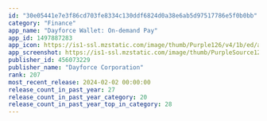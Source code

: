 ```yaml
---
id: "30e05441e7e3f86cd703fe8334c130ddf6824d0a38e6ab5d97517786e5f0b0bb"
category: "Finance"
app_name: "Dayforce Wallet: On-demand Pay"
app_id: 1497887283
app_icon: https://is1-ssl.mzstatic.com/image/thumb/Purple126/v4/1b/ed/ad/1bedadb9-3b48-ae45-ee24-f018d3cab918/AppIcon-0-0-1x_U007emarketing-0-7-0-85-220.png/1024x1024bb.png
app_screenshot: https://is1-ssl.mzstatic.com/image/thumb/PurpleSource126/v4/5b/08/46/5b0846d0-5024-33cc-0ef7-70cf30e82e3c/890eb507-55d3-4003-ab69-e19d426a6de4_US-Apple-Store-1242x2688-1.png/1242x2688bb.png
publisher_id: 456073229
publisher_name: "Dayforce Corporation"
rank: 207
most_recent_release: 2024-02-02 00:00:00
release_count_in_past_year: 27
release_count_in_past_year_category: 20
release_count_in_past_year_top_in_category: 28
---
```

